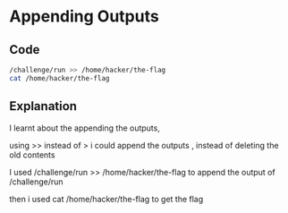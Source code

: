 # Appending Outputs

## Code

```bash
/challenge/run >> /home/hacker/the-flag
cat /home/hacker/the-flag
```
## Explanation

I learnt about the appending the outputs,

using >> instead of > i could append the outputs , instead of deleting the old contents

I used /challenge/run >> /home/hacker/the-flag to append the output of /challenge/run 

then i used cat /home/hacker/the-flag to get the flag
